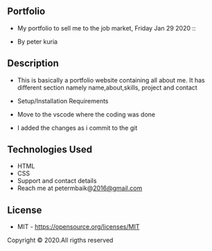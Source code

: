 ## Portfolio

- My portfolio to sell me to the job market, Friday Jan 29 2020 ::

- By peter kuria

## Description

- This is basically a portfolio website containing all about me. It has different section namely name,about,skills, project and contact

- Setup/Installation Requirements
- Move to the vscode where the coding was done
- I added the changes as i commit to the git

## Technologies Used
- HTML
- CSS
- Support and contact details
- Reach me at petermbaik@2016@gmail.com

## License
- MIT - https://opensource.org/licenses/MIT

Copyright © 2020.All rigths reserved

